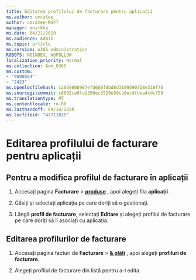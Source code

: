 ```yaml
---
title: Editarea profilului de facturare pentru aplicații
ms.author: cmcatee
author: cmcatee-MSFT
manager: mnirkhe
ms.date: 04/21/2020
ms.audience: Admin
ms.topic: article
ms.service: o365-administration
ROBOTS: NOINDEX, NOFOLLOW
localization_priority: Normal
ms.collection: Adm_O365
ms.custom:
- "9000564"
- "2423"
ms.openlocfilehash: c2059808987efd668f8bd8d31095907b8e318f76
ms.sourcegitcommit: c6692ce0fa1358ec3529e59ca0ecdfdea4cdc759
ms.translationtype: MT
ms.contentlocale: ro-RO
ms.lasthandoff: 09/14/2020
ms.locfileid: "47711035"
---
```

# <a name="edit-billing-profile-for-apps"></a>Editarea profilului de facturare pentru aplicații

## <a name="to-change-the-billing-profile-on-apps"></a>Pentru a modifica profilul de facturare în aplicații

1. Accesați pagina **Facturare**  >  **[produse](https://go.microsoft.com/fwlink/p/?linkid=842054)** , apoi alegeți fila **aplicații** .

2. Găsiți și selectați aplicația pe care doriți să o gestionați.  

3. Lângă **profil de facturare**, selectați **Editare** și alegeți profilul de facturare pe care doriți să îl asociați cu aplicația.

## <a name="edit-billing-profiles"></a>Editarea profilurilor de facturare

1. Accesați pagina facturi de **Facturare**  >  **[& plăți](https://go.microsoft.com/fwlink/p/?linkid=848039)** , apoi alegeți **profiluri de facturare**.

2. Alegeți profilul de facturare din listă pentru a-l edita.